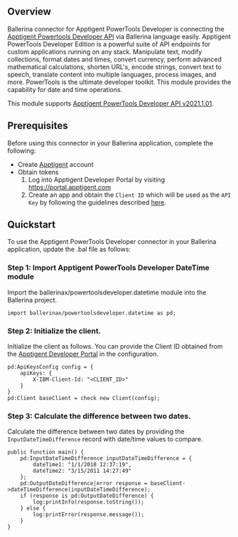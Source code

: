 ## Overview

Ballerina connector for Apptigent PowerTools Developer is connecting the [Apptigent Powertools Developer API](https://portal.apptigent.com/node/612) via Ballerina language easily. Apptigent PowerTools Developer Edition is a powerful suite of API endpoints for custom applications running on any stack. Manipulate text, modify collections, format dates and times, convert currency, perform advanced mathematical calculations, shorten URL's, encode strings, convert text to speech, translate content into multiple languages, process images, and more. PowerTools is the ultimate developer toolkit. This module provides the capability for date and time operations.

This module supports [Apptigent PowerTools Developer API v2021.1.01](https://portal.apptigent.com/node/612).

## Prerequisites

Before using this connector in your Ballerina application, complete the following:

* Create [Apptigent](https://portal.apptigent.com/user/register) account
* Obtain tokens
    1. Log into Apptigent Developer Portal by visiting https://portal.apptigent.com
    2. Create an app and obtain the `Client ID` which will be used as the `API Key` by following the guidelines described [here]((https://portal.apptigent.com/start)).
 
## Quickstart

To use the Apptigent PowerTools Developer connector in your Ballerina application, update the .bal file as follows:

### Step 1: Import Apptigent PowerTools Developer DateTime module
Import the ballerinax/powertoolsdeveloper.datetime module into the Ballerina project.
```ballerina
import ballerinax/powertoolsdeveloper.datetime as pd;
```
### Step 2: Initialize the client.
Initialize the client as follows. You can provide the Client ID obtained from the [Apptigent Developer Portal](https://portal.apptigent.com) in the configuration.
```ballerina
pd:ApiKeysConfig config = {
    apiKeys: {
        X-IBM-Client-Id: "<CLIENT_ID>"
    }
}
pd:Client baseClient = check new Client(config);
```
### Step 3: Calculate the difference between two dates.
Calculate the difference between two dates by providing the `InputDateTimeDifference` record with date/time values to compare.

```ballerina
public function main() {
    pd:InputDateTimeDifference inputDateTimeDifference = {
        dateTime1: "1/1/2010 12:37:19",
        dateTime2: "3/15/2011 14:27:49"
    };
    pd:OutputDateDifference|error response = baseClient->dateTimeDifference(inputDateTimeDifference);
    if (response is pd:OutputDateDifference) {
        log:printInfo(response.toString());
    } else {
        log:printError(response.message());
    }
}
``` 
